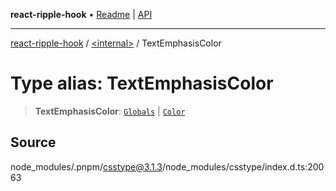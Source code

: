 **react-ripple-hook** • [Readme](../../README.md) \| [API](../../globals.md)

---

[react-ripple-hook](../../README.md) / [\<internal\>](../README.md) / TextEmphasisColor

# Type alias: TextEmphasisColor

> **TextEmphasisColor**: [`Globals`](Globals.md) \| [`Color`](Color-1.md)

## Source

node_modules/.pnpm/csstype@3.1.3/node_modules/csstype/index.d.ts:20063
